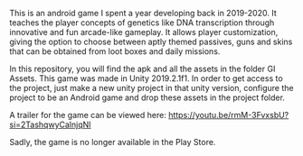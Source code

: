 This is an android game I spent a year developing back in 2019-2020. It teaches the player concepts of genetics like DNA transcription through innovative and fun arcade-like gameplay. It allows player customization, giving the option to choose between aptly themed passives, guns and skins that can be obtained from loot boxes and daily missions.

In this repository, you will find the apk and all the assets in the folder GI Assets. This game was made in Unity 2019.2.1f1. In order to get access to the project, just make a new unity project in that unity version, configure the project to be an Android game and drop these assets in the project folder.

A trailer for the game can be viewed here: https://youtu.be/rmM-3FvxsbU?si=2TashqwyCalnjqNI

Sadly, the game is no longer available in the Play Store.
